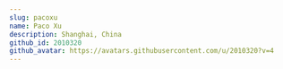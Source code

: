 ```yaml
---
slug: pacoxu
name: Paco Xu
description: Shanghai, China 
github_id: 2010320
github_avatar: https://avatars.githubusercontent.com/u/2010320?v=4
---
```


